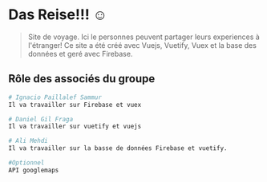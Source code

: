 # Das Reise!!!  ☺

> Site de voyage. Ici le personnes peuvent partager leurs experiences à l'étranger!
> Ce site a été créé avec Vuejs, Vuetify, Vuex et la base des données et geré avec Firebase.
## Rôle des associés du groupe

``` bash
# Ignacio Paillalef Sammur
Il va travailler sur Firebase et vuex

# Daniel Gil Fraga
Il va travailler sur vuetify et vuejs

# Ali Mehdi
Il va travailler sur la basse de données Firebase et vuetify.

#Optionnel
API googlemaps

```
